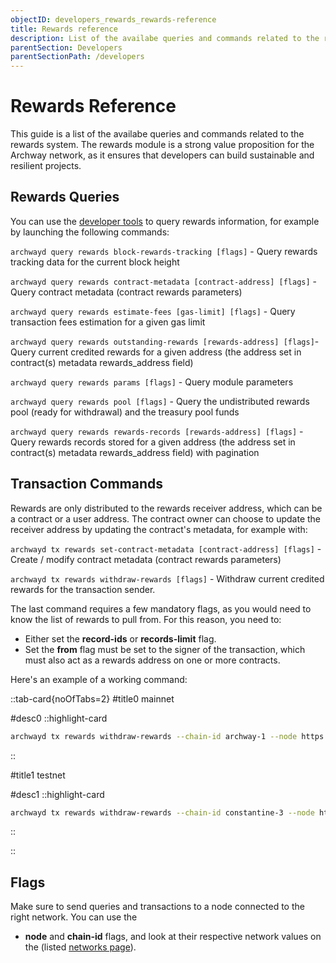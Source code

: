 ```yaml
---
objectID: developers_rewards_rewards-reference
title: Rewards reference
description: List of the availabe queries and commands related to the rewards system
parentSection: Developers
parentSectionPath: /developers
---
```


# Rewards Reference

This guide is a list of the availabe queries and commands related to the rewards system. The rewards module is a strong value proposition for the Archway network, as it ensures that developers can build sustainable and resilient projects.

## Rewards Queries

You can use the [developer tools](/developers/developer-tools/introduction) to query rewards information, for example by launching the following commands:

`archwayd query rewards block-rewards-tracking [flags]` - Query rewards tracking data for the current block height

`archwayd query rewards contract-metadata [contract-address] [flags]` - Query contract metadata (contract rewards parameters)

`archwayd query rewards estimate-fees [gas-limit] [flags]` - Query transaction fees estimation for a given gas limit

`archwayd query rewards outstanding-rewards [rewards-address] [flags]`- Query current credited rewards for a given address (the address set in contract(s) metadata rewards_address field)

`archwayd query rewards params [flags]` - Query module parameters

`archwayd query rewards pool [flags]` - Query the undistributed rewards pool (ready for withdrawal) and the treasury pool funds

`archwayd query rewards rewards-records [rewards-address] [flags]` - Query rewards records stored for a given address (the address set in contract(s) metadata rewards_address field) with pagination

## Transaction Commands

Rewards are only distributed to the rewards receiver address, which can be a contract or a user address. The contract owner can choose to update the receiver address by updating the contract's metadata, for example with:

`archwayd tx rewards set-contract-metadata [contract-address] [flags]` - Create / modify contract metadata (contract rewards parameters)

`archwayd tx rewards withdraw-rewards [flags]` - Withdraw current credited rewards for the transaction sender. 

The last command requires a few mandatory flags, as you would need to know the list of rewards to pull from. For this reason, you need to:
- Either set the **record-ids** or **records-limit** flag. 
- Set the **from** flag must be set to the signer of the transaction, which must also act as a rewards address on one or more contracts. 

Here's an example of a working command:








::tab-card{noOfTabs=2}
#title0
mainnet

#desc0
::highlight-card

```bash
archwayd tx rewards withdraw-rewards --chain-id archway-1 --node https://rpc.mainnet.archway.io:443 --records-limit 100 --from mywallet --gas auto --gas-prices 0.05aarch --gas-adjustment 1.4 --broadcast-mode sync --output json -y
```
::

#title1
testnet

#desc1
::highlight-card

```bash
archwayd tx rewards withdraw-rewards --chain-id constantine-3 --node https://rpc.constantine.archway.tech:443 --records-limit 100 --from mywallet --gas auto --gas-prices 0.05aconst --gas-adjustment 1.4 --broadcast-mode sync --output json -y
```

::

::


## Flags

Make sure to send queries and transactions to a node connected to the right network. You can use the
- **node** and **chain-id** flags, and look at their respective network values on the (listed [networks page](/resources/networks)). 
